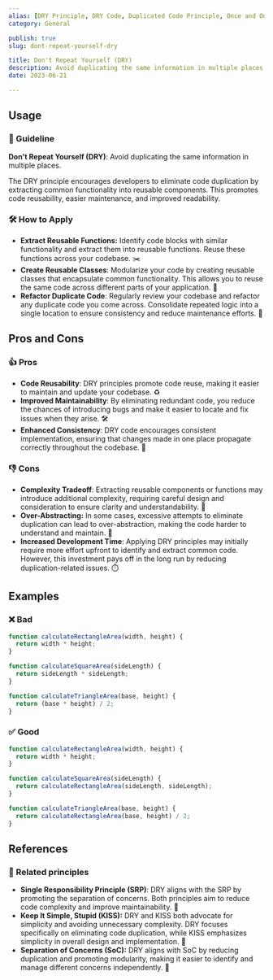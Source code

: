 ```yaml
---
alias: [DRY Principle, DRY Code, Duplicated Code Principle, Once and Only Once Principle]
category: General

publish: true
slug: dont-repeat-yourself-dry

title: Don't Repeat Yourself (DRY)
description: Avoid duplicating the same information in multiple places. The DRY principle encourages developers to eliminate code duplication by abstracting functionality.
date: 2023-06-21

---
```


## Usage

### 📝 Guideline
**Don't Repeat Yourself (DRY)**: Avoid duplicating the same information in multiple places.

The DRY principle encourages developers to eliminate code duplication by extracting common functionality into reusable components. This promotes code reusability, easier maintenance, and improved readability.

### 🛠️ How to Apply
- **Extract Reusable Functions:** Identify code blocks with similar functionality and extract them into reusable functions. Reuse these functions across your codebase. ✂️
- **Create Reusable Classes**: Modularize your code by creating reusable classes that encapsulate common functionality. This allows you to reuse the same code across different parts of your application. 🧩
- **Refactor Duplicate Code**: Regularly review your codebase and refactor any duplicate code you come across. Consolidate repeated logic into a single location to ensure consistency and reduce maintenance efforts. 🔁

## Pros and Cons

### 👍 Pros
- **Code Reusability**: DRY principles promote code reuse, making it easier to maintain and update your codebase. ♻️
- **Improved Maintainability**: By eliminating redundant code, you reduce the chances of introducing bugs and make it easier to locate and fix issues when they arise. 🛠️
- **Enhanced Consistency**: DRY code encourages consistent implementation, ensuring that changes made in one place propagate correctly throughout the codebase. 🔄

### 👎 Cons
- **Complexity Tradeoff**: Extracting reusable components or functions may introduce additional complexity, requiring careful design and consideration to ensure clarity and understandability. 🤔
- **Over-Abstracting:** In some cases, excessive attempts to eliminate duplication can lead to over-abstraction, making the code harder to understand and maintain. 🧩
- **Increased Development Time**: Applying DRY principles may initially require more effort upfront to identify and extract common code. However, this investment pays off in the long run by reducing duplication-related issues. ⏱️

## Examples

### ❌ Bad
```typescript
function calculateRectangleArea(width, height) {
  return width * height;
}

function calculateSquareArea(sideLength) {
  return sideLength * sideLength;
}

function calculateTriangleArea(base, height) {
  return (base * height) / 2;
}
```

### ✅ Good
```typescript
function calculateRectangleArea(width, height) {
  return width * height;
}

function calculateSquareArea(sideLength) {
  return calculateRectangleArea(sideLength, sideLength);
}

function calculateTriangleArea(base, height) {
  return calculateRectangleArea(base, height) / 2;
}
```

## References

### 🔀 Related principles
- **Single Responsibility Principle (SRP)**: DRY aligns with the SRP by promoting the separation of concerns. Both principles aim to reduce code complexity and improve maintainability. 🎯
- **Keep It Simple, Stupid (KISS):** DRY and KISS both advocate for simplicity and avoiding unnecessary complexity. DRY focuses specifically on eliminating code duplication, while KISS emphasizes simplicity in overall design and implementation. 🤔
- **Separation of Concerns (SoC):** DRY aligns with SoC by reducing duplication and promoting modularity, making it easier to identify and manage different concerns independently. 🧩